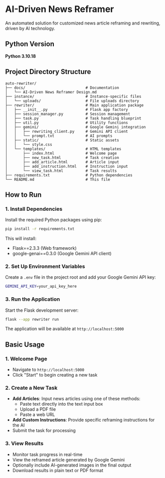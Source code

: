 # AI-Driven News Reframer

An automated solution for customized news article reframing and rewriting, driven by AI technology.

## Python Version

**Python 3.10.18**

## Project Directory Structure

```
auto-rewriter/
├── docs/                           # Documentation
│   └── AI-Driven News Reframer Design.md
├── instance/                       # Instance-specific files
│   └── uploads/                    # File uploads directory
├── rewriter/                       # Main application package
│   ├── __init__.py                 # Flask app factory
│   ├── session_manager.py          # Session management
│   ├── task.py                     # Task handling blueprint
│   ├── util.py                     # Utility functions
│   ├── gemini/                     # Google Gemini integration
│   │   ├── rewriting_client.py     # Gemini API client
│   │   └── prompt.txt              # AI prompts
│   ├── static/                     # Static assets
│   │   └── style.css
│   └── templates/                  # HTML templates
│       ├── index.html              # Welcome page
│       ├── new_task.html           # Task creation
│       ├── add_article.html        # Article input
│       ├── add_instruction.html    # Instruction input
│       └── view_task.html          # Task results
├── requirements.txt                # Python dependencies
└── README.md                       # This file
```

## How to Run

### 1. Install Dependencies

Install the required Python packages using pip:

```bash
pip install -r requirements.txt
```

This will install:
- Flask==2.3.3 (Web framework)
- google-genai==0.3.0 (Google Gemini API client)

### 2. Set Up Environment Variables

Create a `.env` file in the project root and add your Google Gemini API key:

```bash
GEMINI_API_KEY=your_api_key_here
```

### 3. Run the Application

Start the Flask development server:

```bash
flask --app rewriter run
```

The application will be available at `http://localhost:5000`

## Basic Usage

### 1. Welcome Page
- Navigate to `http://localhost:5000`
- Click "Start" to begin creating a new task

### 2. Create a New Task
- **Add Articles**: Input news articles using one of these methods:
  - Paste text directly into the text input box
  - Upload a PDF file
  - Paste a web URL
- **Add Custom Instructions**: Provide specific reframing instructions for the AI
- Submit the task for processing

### 3. View Results
- Monitor task progress in real-time
- View the reframed article generated by Google Gemini
- Optionally include AI-generated images in the final output
- Download results in plain text or PDF format
